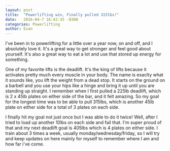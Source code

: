 ```yaml
---
layout: post
title:  "Powerlifting win, Finally pulled 315lbs!"
date:   2016-04-7 16:42:35 -0300
categories: Powerlifting
author: Evan
---
```


I've been in to powerlifting for a little over a year now, on and off, and I absolutely love it. It's a great way to get stronger and feel good about yourself. It's also a great way to eat a lot and use that stored up energy for something.

One of my favorite lifts is the deadlift. It's the king of lifts because it activates pretty much every muscle in your body. The name is exaclty what it sounds like, you lift the weight from a dead stop. It starts on the ground on a barbell and you use your hips like a hinge and bring it up until you are standing up straight. I remember when I first pulled a 225lb deadlift, which is 2 x 45lb plates on either side of the bar, and it felt amazing. So my goal for the longest time was to be able to pull 315lbs, which is another 45lb plate on either side for a total of 3 plates on each side.

I finally hit my goal not just once but I was able to do it twice! Well, after I tried to load up another 10lbs on each side and fail that. I'm super proud of that and my next deadlift goal is 405lbs which is 4 plates on either side. I train about 3 times a week, usually monday/wednesday/friday, so I will try and keep updates on here mainly for myself to remember where I am and how far i've come.

